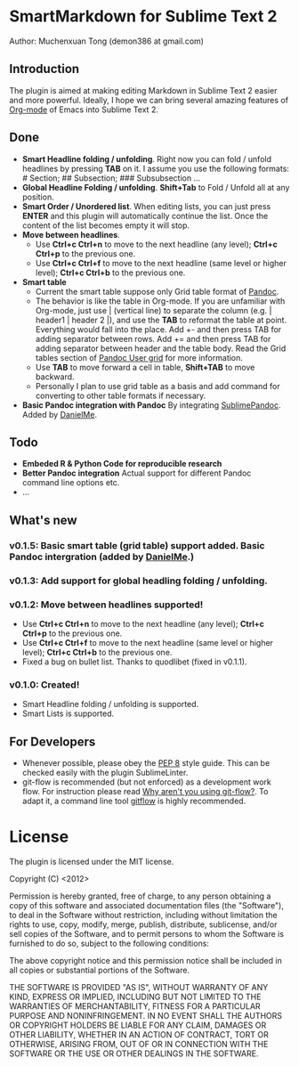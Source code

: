 # SmartMarkdown for Sublime Text 2

Author: Muchenxuan Tong (demon386 at gmail.com)

## Introduction
The plugin is aimed at making editing Markdown in Sublime Text 2 easier and more powerful. Ideally, I hope we can bring several amazing features of [Org-mode](http://org-mode.org) of Emacs into Sublime Text 2.

## Done
- **Smart Headline folding / unfolding**. Right now you can fold / unfold headlines by pressing **TAB** on it. I assume you use the following formats: # Section; ## Subsection; ### Subsubsection ...
- **Global Headline Folding / unfolding**. **Shift+Tab** to Fold / Unfold all at any position.
- **Smart Order / Unordered list**. When editing lists, you can just press **ENTER** and this plugin will automatically continue the list. Once the content of the list becomes empty it will stop.
- **Move between headlines**.
	- Use **Ctrl+c Ctrl+n** to move to the next headline (any level); **Ctrl+c Ctrl+p** to the previous one.
	- Use **Ctrl+c Ctrl+f** to move to the next headline (same level or higher level); **Ctrl+c Ctrl+b** to the previous one.
- **Smart table**
	- Current the smart table suppose only Grid table format of [Pandoc](http://johnmacfarlane.net/pandoc/README.html).
	- The behavior is like the table in Org-mode. If you are unfamiliar with Org-mode, just use | (vertical line) to separate the column (e.g. | header1 | header 2 |), and use the **TAB** to reformat the table at point. Everything would fall into the place. Add +- and then press TAB for adding separator between rows. Add += and then press TAB for adding separator between header and the table body. Read the Grid tables section of [Pandoc User grid](http://johnmacfarlane.net/pandoc/README.html#tables) for more information.
	- Use **TAB** to move forward a cell in table, **Shift+TAB** to move backward.
	- Personally I plan to use grid table as a basis and add command for converting to other table formats if necessary.
- **Basic Pandoc integration with Pandoc** By integrating [SublimePandoc](https://github.com/jclement/SublimePandoc). Added by [DanielMe](https://github.com/DanielMe/).

## Todo
- **Embeded R & Python Code for reproducible research**
- **Better Pandoc integration** Actual support for different Pandoc command line options etc.
- ...

## What's new
### v0.1.5: Basic smart table (grid table) support added. Basic Pandoc intergration (added by [DanielMe](https://github.com/DanielMe/).)
### v0.1.3: Add support for global headling folding / unfolding.
### v0.1.2: Move between headlines supported!
- Use **Ctrl+c Ctrl+n** to move to the next headline (any level); **Ctrl+c Ctrl+p** to the previous one.
- Use **Ctrl+c Ctrl+f** to move to the next headline (same level or higher level); **Ctrl+c Ctrl+b** to the previous one.
- Fixed a bug on bullet list. Thanks to quodlibet (fixed in v0.1.1).

### v0.1.0: Created!
- Smart Headline folding / unfolding is supported.
- Smart Lists is supported.

## For Developers
- Whenever possible, please obey the [PEP 8](http://www.python.org/dev/peps/pep-0008/) style guide. This can be checked easily with the plugin SublimeLinter.
- git-flow is recommended (but not enforced) as a development work flow. For instruction please read [Why aren't you using git-flow?](http://jeffkreeftmeijer.com/2010/why-arent-you-using-git-flow/). To adapt it, a command line tool [gitflow](https://github.com/nvie/gitflow/) is highly recommended.

# License
The plugin is licensed under the MIT license.


Copyright (C) <2012> <demon386 at gmail.com>

Permission is hereby granted, free of charge, to any person obtaining a copy of this software and associated documentation files (the "Software"), to deal in the Software without restriction, including without limitation the rights to use, copy, modify, merge, publish, distribute, sublicense, and/or sell copies of the Software, and to permit persons to whom the Software is furnished to do so, subject to the following conditions:

The above copyright notice and this permission notice shall be included in all copies or substantial portions of the Software.

THE SOFTWARE IS PROVIDED "AS IS", WITHOUT WARRANTY OF ANY KIND, EXPRESS OR IMPLIED, INCLUDING BUT NOT LIMITED TO THE WARRANTIES OF MERCHANTABILITY, FITNESS FOR A PARTICULAR PURPOSE AND NONINFRINGEMENT. IN NO EVENT SHALL THE AUTHORS OR COPYRIGHT HOLDERS BE LIABLE FOR ANY CLAIM, DAMAGES OR OTHER LIABILITY, WHETHER IN AN ACTION OF CONTRACT, TORT OR OTHERWISE, ARISING FROM, OUT OF OR IN CONNECTION WITH THE SOFTWARE OR THE USE OR OTHER DEALINGS IN THE SOFTWARE.
